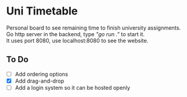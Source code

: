 # Uni Timetable
Personal board to see remaining time to finish university assignments.\
Go http server in the backend, type *"go run ."* to start it.\
It uses port 8080, use localhost:8080 to see the website.

## To Do
- [ ] Add ordering options
- [x] Add drag-and-drop
- [ ] Add a login system so it can be hosted openly
